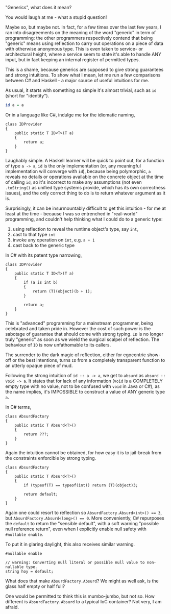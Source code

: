 "Generics", what does it mean?

You would laugh at me - what a stupid question! 

Maybe so, but maybe not. In fact, for a few times over the last few years, I ran into disagreements on the meaning of the word "generic" in term of programming: the other programmers respectively contend that being "generic" means using reflection to carry out operations on a piece of data with otherwise anonymous type. This is even taken to service- or architectural height, where a service seem to state it's able to handle ANY input, but in fact keeping an internal register of permitted types.

This is a shame, because generics are supposed to give strong guarantees and strong intuitions. To show what I mean, let me run a few comparisons between C# and Haskell - a major source of useful intuitions for me.

As usual, it starts with something so simple it's almost trivial, such as `id` (short for "identity").

```haskell
id a = a
```

Or in a language like C#, indulge me for the idiomatic naming,

```CSharp
class IDProvider
{
    public static T ID<T>(T a)
    {
        return a;
    }
}
```

Laughably simple. A Haskell learner will be quick to point out, for a function of type `a -> a`, `id` is the only implementation (or, any meaningful implementation will converge with `id`), because being polymorphic, `a` reveals no details or operations available on the concrete object at the time of calling `id`, so it's incorrect to make any assumptions (not even `.toString()` as unified type systems provide, which has its own correctness issues), and the only correct thing to do is to return whatever argument as it is.

Surprisingly, it can be insurmountably difficult to get this intuition - for me at least at the time - because I was so entrenched in "real-world" programming, and couldn't help thinking what I could do to a generic type: 

1. using reflection to reveal the runtime object's type, say `int`, 
2. cast to that type `int`
3. invoke any operation on `int`, e.g. `a + 1`
4. cast back to the generic type

In C# with its patent type narrowing,

```CSharp
class IDProvider
{
    public static T ID<T>(T a)
    {
        if (a is int b)
        {
            return (T)(object)(b + 1);
        }

        return a;
    }
}
```

This is "advanced" programming for a mainstream programmer, being celebrated and taken pride in. However the cost of such power is the sabotage of guarantee that should come with strong typing. `ID` is no longer truly "generic" as soon as we wield the surgical scalpel of reflection. The behaviour of `ID` is now unfathomable to its callers.

The surrender to the dark magic of reflection, either for egocentric show-off or the best intentions, turns `ID` from a completely transparent function to an utterly opaque piece of mud.

Following the strong intuition of `id :: a -> a`, we get to `absurd` as `absurd :: Void -> a`. It states that for lack of any information (`Void` is a COMPLETELY empty type with no value, not to be confused with `void` in Java or C#), as the name implies, it's IMPOSSIBLE to construct a value of ANY generic type `a`.

In C# terms, 

```CSharp
class AbsurdFactory
{
    public static T Absurd<T>()
    {
        return ???;
    }
}
```

Again the intuition cannot be obtained, for how easy it is to jail-break from the constraints enforcible by strong typing.

```CSharp
class AbsurdFactory
{
    public static T Absurd<T>()
    {
        if (typeof(T) == typeof(int)) return (T)(object)3;
        
        return default;
    }
}
```

Again one could resort to reflection so `AbsurdFactory.Absurd<int>() == 3`, but `AbsurdFactory.Absurd<long>() == 0`. More conveniently, C# repurposes the `default` to return the "sensible default", with a soft warning "possible null reference return", even when I explicitly enable null safety with `#nullable enable`. 

To put it in glaring daylight, this also receives similar warning.

```CSharp
#nullable enable

// warning: Converting null literal or possible null value to non-nullable type.
string hoy = default;
```

What does that make `AbsurdFactory.Absurd`? We might as well ask, is the glass half empty or half full?

One would be permitted to think this is mumbo-jumbo, but not so. How different is `AbsurdFactory.Absurd` to a typical IoC container? Not very, I am afraid.
